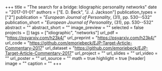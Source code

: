 +++
title = "The search for a bridge: Idiographic personality networks"
date = "2017-01-01"
authors = ["E. D. Beck", "J. J. Jackson"]
publication_types = ["2"]
publication = "_European Journal of Personality_, (31), pp. 530--532"
publication_short = "_European Journal of Personality_, (31), pp. 530--532"
abstract = ""
abstract_short = ""
image_preview = ""
selected = false
projects = []
tags = ["idiographic", "networks"]
url_pdf = "https://psyarxiv.com/h23k4/"
url_preprint = "https://psyarxiv.com/h23k4/"
url_code = "https://github.com/emoriebeck/EJP-Target-Article-Commentary-2017"
url_dataset = "https://github.com/emoriebeck/EJP-Target-Article-Commentary-2017"
url_project = ""
url_slides = ""
url_video = ""
url_poster = ""
url_source = ""
math = true
highlight = true
[header]
image = ""
caption = ""
+++
